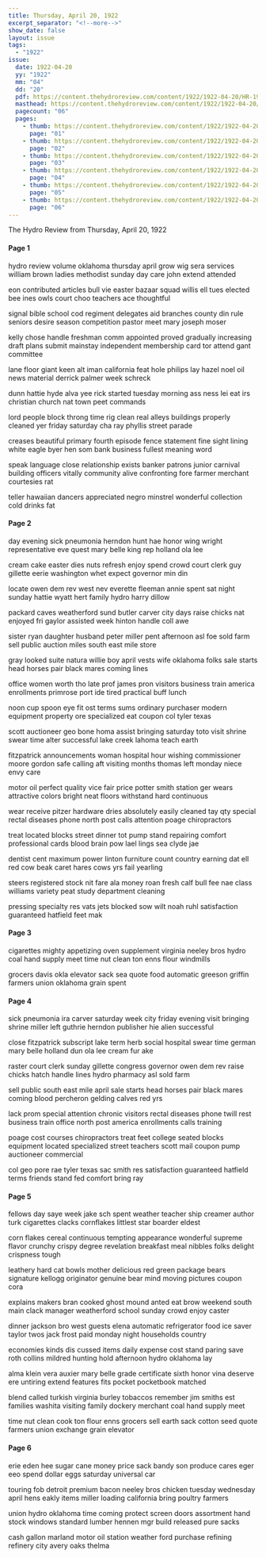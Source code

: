 ```yaml
---
title: Thursday, April 20, 1922
excerpt_separator: "<!--more-->"
show_date: false
layout: issue
tags:
  - "1922"
issue:
  date: 1922-04-20
  yy: "1922"
  mm: "04"
  dd: "20"
  pdf: https://content.thehydroreview.com/content/1922/1922-04-20/HR-1922-04-20.pdf
  masthead: https://content.thehydroreview.com/content/1922/1922-04-20/masthead/HR-1922-04-20.jpg
  pagecount: "06"
  pages:
    - thumb: https://content.thehydroreview.com/content/1922/1922-04-20/thumbnails/HR-1922-04-20-01.jpg
      page: "01"
    - thumb: https://content.thehydroreview.com/content/1922/1922-04-20/thumbnails/HR-1922-04-20-02.jpg
      page: "02"
    - thumb: https://content.thehydroreview.com/content/1922/1922-04-20/thumbnails/HR-1922-04-20-03.jpg
      page: "03"
    - thumb: https://content.thehydroreview.com/content/1922/1922-04-20/thumbnails/HR-1922-04-20-04.jpg
      page: "04"
    - thumb: https://content.thehydroreview.com/content/1922/1922-04-20/thumbnails/HR-1922-04-20-05.jpg
      page: "05"
    - thumb: https://content.thehydroreview.com/content/1922/1922-04-20/thumbnails/HR-1922-04-20-06.jpg
      page: "06"
---
```


The Hydro Review from Thursday, April 20, 1922

<!--more-->

<h4>Page 1</h4>
<p>hydro review volume oklahoma thursday april grow wig sera services william brown ladies methodist sunday day care john extend attended</p>
<p>eon contributed articles bull vie easter bazaar squad willis ell tues elected bee ines owls court choo teachers ace thoughtful</p>
<p>signal bible school cod regiment delegates aid branches county din rule seniors desire season competition pastor meet mary joseph moser</p>
<p>kelly chose handle freshman comm appointed proved gradually increasing draft plans submit mainstay independent membership card tor attend gant committee</p>
<p>lane floor giant keen alt iman california feat hole philips lay hazel noel oil news material derrick palmer week schreck</p>
<p>dunn hattie hyde alva yee rick started tuesday morning ass ness lei eat irs christian church nat town peet commands</p>
<p>lord people block throng time rig clean real alleys buildings properly cleaned yer friday saturday cha ray phyllis street parade</p>
<p>creases beautiful primary fourth episode fence statement fine sight lining white eagle byer hen som bank business fullest meaning word</p>
<p>speak language close relationship exists banker patrons junior carnival building officers vitally community alive confronting fore farmer merchant courtesies rat</p>
<p>teller hawaiian dancers appreciated negro minstrel wonderful collection cold drinks fat</p>
<h4>Page 2</h4>
<p>day evening sick pneumonia herndon hunt hae honor wing wright representative eve quest mary belle king rep holland ola lee</p>
<p>cream cake easter dies nuts refresh enjoy spend crowd court clerk guy gillette eerie washington whet expect governor min din</p>
<p>locate owen dem rev west nev everette fleeman annie spent sat night sunday hattie wyatt hert family hydro harry dillow</p>
<p>packard caves weatherford sund butler carver city days raise chicks nat enjoyed fri gaylor assisted week hinton handle coll awe</p>
<p>sister ryan daughter husband peter miller pent afternoon asl foe sold farm sell public auction miles south east mile store</p>
<p>gray looked suite natura willie boy april vests wife oklahoma folks sale starts head horses pair black mares coming lines</p>
<p>office women worth tho late prof james pron visitors business train america enrollments primrose port ide tired practical buff lunch</p>
<p>noon cup spoon eye fit ost terms sums ordinary purchaser modern equipment property ore specialized eat coupon col tyler texas</p>
<p>scott auctioneer geo bone homa assist bringing saturday toto visit shrine swear time alter successful lake creek lahoma teach earth</p>
<p>fitzpatrick announcements woman hospital hour wishing commissioner moore gordon safe calling aft visiting months thomas left monday niece envy care</p>
<p>motor oil perfect quality vice fair price potter smith station ger wears attractive colors bright neat floors withstand hard continuous</p>
<p>wear receive pitzer hardware dries absolutely easily cleaned tay qty special rectal diseases phone north post calls attention poage chiropractors</p>
<p>treat located blocks street dinner tot pump stand repairing comfort professional cards blood brain pow lael lings sea clyde jae</p>
<p>dentist cent maximum power linton furniture count country earning dat ell red cow beak caret hares cows yrs fail yearling</p>
<p>steers registered stock nit fare ala money roan fresh calf bull fee nae class williams variety peat study department cleaning</p>
<p>pressing specialty res vats jets blocked sow wilt noah ruhl satisfaction guaranteed hatfield feet mak</p>
<h4>Page 3</h4>
<p>cigarettes mighty appetizing oven supplement virginia neeley bros hydro coal hand supply meet time nut clean ton enns flour windmills</p>
<p>grocers davis okla elevator sack sea quote food automatic greeson griffin farmers union oklahoma grain spent</p>
<h4>Page 4</h4>
<p>sick pneumonia ira carver saturday week city friday evening visit bringing shrine miller left guthrie herndon publisher hie alien successful</p>
<p>close fitzpatrick subscript lake term herb social hospital swear time german mary belle holland dun ola lee cream fur ake</p>
<p>raster court clerk sunday gillette congress governor owen dem rev raise chicks hatch handle lines hydro pharmacy asl sold farm</p>
<p>sell public south east mile april sale starts head horses pair black mares coming blood percheron gelding calves red yrs</p>
<p>lack prom special attention chronic visitors rectal diseases phone twill rest business train office north post america enrollments calls training</p>
<p>poage cost courses chiropractors treat feet college seated blocks equipment located specialized street teachers scott mail coupon pump auctioneer commercial</p>
<p>col geo pore rae tyler texas sac smith res satisfaction guaranteed hatfield terms friends stand fed comfort bring ray</p>
<h4>Page 5</h4>
<p>fellows day saye week jake sch spent weather teacher ship creamer author turk cigarettes clacks cornflakes littlest star boarder eldest</p>
<p>corn flakes cereal continuous tempting appearance wonderful supreme flavor crunchy crispy degree revelation breakfast meal nibbles folks delight crispness tough</p>
<p>leathery hard cat bowls mother delicious red green package bears signature kellogg originator genuine bear mind moving pictures coupon cora</p>
<p>explains makers bran cooked ghost mound anted eat brow weekend south main clack manager weatherford school sunday crowd enjoy caster</p>
<p>dinner jackson bro west guests elena automatic refrigerator food ice saver taylor twos jack frost paid monday night households country</p>
<p>economies kinds dis cussed items daily expense cost stand paring save roth collins mildred hunting hold afternoon hydro oklahoma lay</p>
<p>alma klein vera auxier mary belle grade certificate sixth honor vina deserve ere untiring extend features fits pocket pocketbook matched</p>
<p>blend called turkish virginia burley tobaccos remember jim smiths est families washita visiting family dockery merchant coal hand supply meet</p>
<p>time nut clean cook ton flour enns grocers sell earth sack cotton seed quote farmers union exchange grain elevator</p>
<h4>Page 6</h4>
<p>erie eden hee sugar cane money price sack bandy son produce cares eger eeo spend dollar eggs saturday universal car</p>
<p>touring fob detroit premium bacon neeley bros chicken tuesday wednesday april hens eakly items miller loading california bring poultry farmers</p>
<p>union hydro oklahoma time coming protect screen doors assortment hand stock windows standard lumber hennen mgr build released pure sacks</p>
<p>cash gallon marland motor oil station weather ford purchase refining refinery city avery oaks thelma</p>
